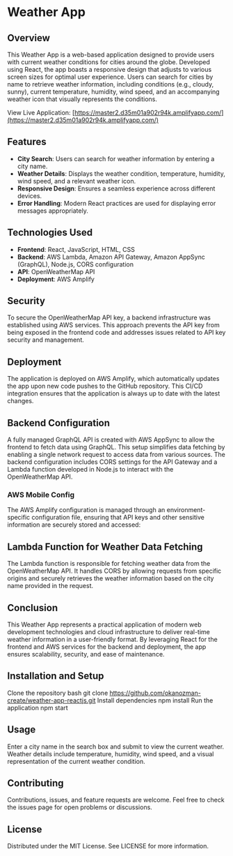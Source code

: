 # Weather App

## Overview

This Weather App is a web-based application designed to provide users with current weather conditions for cities around the globe. Developed using React, the app boasts a responsive design that adjusts to various screen sizes for optimal user experience. Users can search for cities by name to retrieve weather information, including conditions (e.g., cloudy, sunny), current temperature, humidity, wind speed, and an accompanying weather icon that visually represents the conditions.

View Live Application: [https://master2.d35m01a902r94k.amplifyapp.com/](https://master2.d35m01a902r94k.amplifyapp.com/)

## Features

- **City Search**: Users can search for weather information by entering a city name.
- **Weather Details**: Displays the weather condition, temperature, humidity, wind speed, and a relevant weather icon.
- **Responsive Design**: Ensures a seamless experience across different devices.
- **Error Handling**: Modern React practices are used for displaying error messages appropriately.

## Technologies Used

- **Frontend**: React, JavaScript, HTML, CSS
- **Backend**: AWS Lambda, Amazon API Gateway, Amazon AppSync (GraphQL), Node.js, CORS configuration
- **API**: OpenWeatherMap API
- **Deployment**: AWS Amplify

## Security

To secure the OpenWeatherMap API key, a backend infrastructure was established using AWS services. This approach prevents the API key from being exposed in the frontend code and addresses issues related to API key security and management.

## Deployment

The application is deployed on AWS Amplify, which automatically updates the app upon new code pushes to the GitHub repository. This CI/CD integration ensures that the application is always up to date with the latest changes.

## Backend Configuration

A fully managed GraphQL API is created with AWS AppSync to allow the frontend to fetch data using GraphQL. This setup simplifies data fetching by enabling a single network request to access data from various sources. The backend configuration includes CORS settings for the API Gateway and a Lambda function developed in Node.js to interact with the OpenWeatherMap API.

### AWS Mobile Config

The AWS Amplify configuration is managed through an environment-specific configuration file, ensuring that API keys and other sensitive information are securely stored and accessed:

 ## Lambda Function for Weather Data Fetching
The Lambda function is responsible for fetching weather data from the OpenWeatherMap API. It handles CORS by allowing requests from specific origins and securely retrieves the weather information based on the city name provided in the request.

##  Conclusion
This Weather App represents a practical application of modern web development technologies and cloud infrastructure to deliver real-time weather information in a user-friendly format. By leveraging React for the frontend and AWS services for the backend and deployment, the app ensures scalability, security, and ease of maintenance.

##  Installation and Setup
Clone the repository
bash
git clone https://github.com/okanozman-create/weather-app-reactjs.git
Install dependencies
npm install
Run the application
npm start

## Usage
Enter a city name in the search box and submit to view the current weather.
Weather details include temperature, humidity, wind speed, and a visual representation of the current weather condition.

## Contributing
Contributions, issues, and feature requests are welcome. Feel free to check the issues page for open problems or discussions.

## License
Distributed under the MIT License. See LICENSE for more information.


